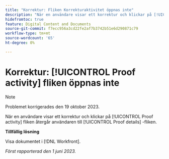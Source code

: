 ```yaml
---
title: "Korrektur: Fliken Korrekturaktivitet öppnas inte"
description: "När en användare visar ett korrektur och klickar på [!UICONTROL Proof activity] fliken återgår användaren till [!UICONTROL Proof details] -tabben."
hidefromtoc: true
feature: Digital Content and Documents
source-git-commit: f7ecc956a3cd22fe2af7b3742b51e6d290871c79
workflow-type: tm+mt
source-wordcount: '65'
ht-degree: 0%

---
```



# Korrektur: [!UICONTROL Proof activity] fliken öppnas inte

>[!NOTE]
>
>Problemet korrigerades den 19 oktober 2023.

När en användare visar ett korrektur och klickar på [!UICONTROL Proof activity] fliken återgår användaren till [!UICONTROL Proof details] -fliken.

**Tillfällig lösning**

Visa dokumentet i [!DNL Workfront].

_Först rapporterad den 1 juni 2023._
